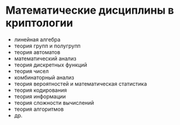 # Математические дисциплины в криптологии

- линейная алгебра
- теория групп и полугрупп
- теория автоматов
- математический анализ
- теория дискретных функций
- теория чисел
- комбинаторный анализ
- теория вероятностей и математическая статистика
- теория кодирования
- теория информации
- теория сложности вычислений
- теория алгоритмов
- др.
